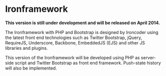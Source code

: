 Ironframework
=============

__This version is still under development and will be released on April 2014.__

The Ironframework with PHP and Bootstrap is designed by Ironcoder using the latest front end technologies such as Twitter Bootstrap, jQuery, RequireJS, Underscore, Backbone, EmbeddedJS (EJS) and other JS libraries and plugins.

This version of the Ironframework will be developed using PHP as server-side script and Twitter Bootstrap as front end framework. Push-state history will also be implemented.